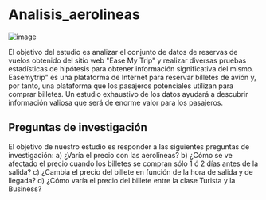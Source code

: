 # Analisis_aerolineas

![image](https://github.com/SayouxCGema/Analisis_aerolineas/assets/120729263/0436cd35-dcbb-4397-bb4d-c13813e3f2f8)

El objetivo del estudio es analizar el conjunto de datos de reservas de vuelos obtenido del sitio web "Ease My Trip" y realizar diversas pruebas estadísticas de hipótesis para obtener información significativa del mismo. Easemytrip" es una plataforma de Internet para reservar billetes de avión y, por tanto, una plataforma que los pasajeros potenciales utilizan para comprar billetes. Un estudio exhaustivo de los datos ayudará a descubrir información valiosa que será de enorme valor para los pasajeros.

## Preguntas de investigación
El objetivo de nuestro estudio es responder a las siguientes preguntas de investigación:
a) ¿Varía el precio con las aerolíneas?
b) ¿Cómo se ve afectado el precio cuando los billetes se compran sólo 1 ó 2 días antes de la salida?
c) ¿Cambia el precio del billete en función de la hora de salida y de llegada?
d) ¿Cómo varía el precio del billete entre la clase Turista y la Business?
